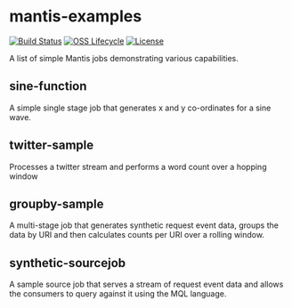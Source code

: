 # mantis-examples

[![Build Status](https://img.shields.io/travis/com/Netflix/mantis-examples.svg)](https://travis-ci.com/Netflix/mantis-examples)
[![OSS Lifecycle](https://img.shields.io/osslifecycle/Netflix/mantis-examples.svg)](https://github.com/Netflix/mantis-examples)
[![License](https://img.shields.io/github/license/Netflix/mantis-examples.svg)](https://www.apache.org/licenses/LICENSE-2.0)

A list of simple Mantis jobs demonstrating various capabilities.

## sine-function
A simple single stage job that generates x and y co-ordinates for a sine wave.

## twitter-sample
Processes a twitter stream and performs a word count over a hopping window

## groupby-sample
A multi-stage job that generates synthetic request event data, groups the data
by URI and then calculates counts per URI over a rolling window.

## synthetic-sourcejob
A sample source job that serves a stream of request event data and allows the consumers
to query against it using the MQL language.
